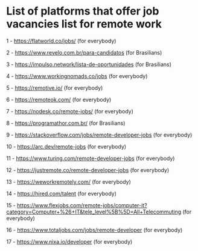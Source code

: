# List of platforms that offer job vacancies list for remote work
1 - https://flatworld.co/jobs/ (for everybody)

2 - https://www.revelo.com.br/para-candidatos (for Brasilians)

3 - https://impulso.network/lista-de-oportunidades (for Brasilians)

4 - https://www.workingnomads.co/jobs (for everybody)

5 - https://remotive.io/ (for everybody)

6 - https://remoteok.com/ (for everybody)

7 - https://nodesk.co/remote-jobs/ (for everybody)

8 - https://programathor.com.br/ (for Brasilians)

9 - https://stackoverflow.com/jobs/remote-developer-jobs (for everybody)

10 - https://arc.dev/remote-jobs (for everybody)

11 - https://www.turing.com/remote-developer-jobs (for everybody)

12 - https://justremote.co/remote-developer-jobs (for everybody)

13 - https://weworkremotely.com/ (for everybody)

14 - https://hired.com/talent (for everybody)

15 - https://www.flexjobs.com/remote-jobs/computer-it?category=Computer+%26+IT&tele_level%5B%5D=All+Telecommuting (for everybody)

16 - https://www.totaljobs.com/jobs/remote-developer (for everybody)

17 - https://www.nixa.io/developer (for everybody)
